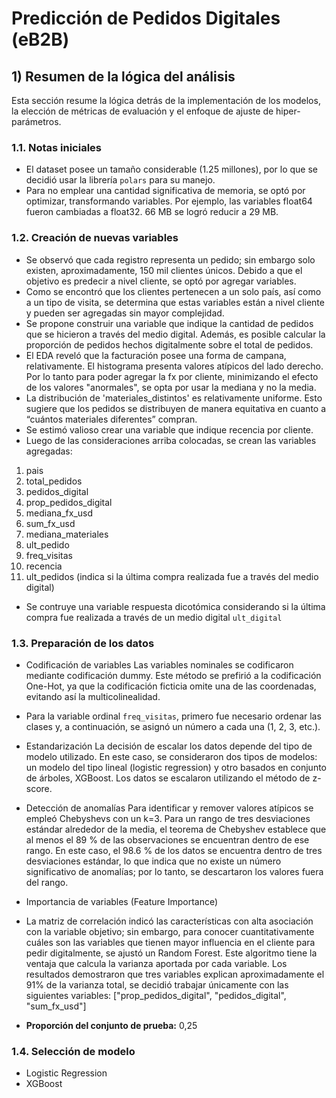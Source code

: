# Predicción de Pedidos Digitales (eB2B)

## 1) Resumen de la lógica del análisis
Esta sección resume la lógica detrás de la implementación de los modelos, la elección de métricas de evaluación y el enfoque de ajuste de hiper-parámetros.

### 1.1. Notas iniciales
- El dataset posee un tamaño considerable (1.25 millones), por lo que se decidió usar la librería `polars` para su manejo.
-	Para no emplear una cantidad significativa de memoria, se optó por optimizar, transformando variables. Por ejemplo, las variables float64 fueron cambiadas a float32. 66 MB se logró reducir a 29 MB.

### 1.2.	Creación de nuevas variables
-	Se observó que cada registro representa un pedido; sin embargo solo existen, aproximadamente, 150 mil clientes únicos. Debido a que el objetivo es predecir a nivel cliente, se optó por agregar variables. 
-	Como se encontró que los clientes pertenecen a un solo país, así como a un tipo de visita, se determina que estas variables están a nivel cliente y pueden ser agregadas sin mayor complejidad.
-	Se propone construir una variable que indique la cantidad de pedidos que se hicieron a través del medio digital. Además, es posible calcular la proporción de pedidos hechos digitalmente sobre el total de pedidos.
-	El EDA reveló que la facturación posee una forma de campana, relativamente. El histograma presenta valores atípicos del lado derecho. Por lo tanto para poder agregar la fx por cliente, minimizando el efecto de los valores "anormales", se opta por usar la mediana y no la media.
-	La distribución de 'materiales_distintos' es relativamente uniforme. Esto sugiere que los pedidos se distribuyen de manera equitativa en cuanto a “cuántos materiales diferentes” compran.
-	Se estimó valioso crear una variable que indique recencia por cliente.
-	Luego de las consideraciones arriba colocadas, se crean las variables agregadas:
1. pais
2. total_pedidos
3. pedidos_digital
4. prop_pedidos_digital
5. mediana_fx_usd
6. sum_fx_usd
7. mediana_materiales
8. ult_pedido
9. freq_visitas
10. recencia
11. ult_pedidos (indica si la última compra realizada fue a través del medio digital)
  
-	Se contruye una variable respuesta dicotómica considerando si la última compra fue realizada a través de un medio digital `ult_digital`

### 1.3.	Preparación de los datos 
- Codificación de variables
  Las variables nominales se codificaron mediante codificación dummy. Este método se prefirió a la codificación One-Hot, ya que la codificación ficticia omite una de las coordenadas, evitando así la multicolinealidad.
- Para la variable ordinal `freq_visitas`, primero fue necesario ordenar las clases y, a continuación, se asignó un número a cada una (1, 2, 3, etc.). 

- Estandarización
  La decisión de escalar los datos depende del tipo de modelo utilizado. En este caso, se consideraron dos tipos de modelos: un modelo del tipo lineal (logistic regression) y otro basados en conjunto de árboles, XGBoost. Los datos se escalaron utilizando el método de z-score.

- Detección de anomalías
  Para identificar y remover valores atípicos se empleó Chebyshevs con un k=3.  Para un rango de tres desviaciones estándar alrededor de la media, el teorema de Chebyshev establece que al menos el 89 % de las observaciones se encuentran dentro de ese rango. En este caso, el 98.6 % de los datos se encuentra dentro de tres desviaciones estándar, lo que indica que no existe un número significativo de anomalías; por lo tanto, se descartaron los valores fuera del rango.

- Importancia de variables (Feature Importance)
-   La matriz de correlación indicó las características con alta asociación con la variable objetivo; sin embargo, para conocer cuantitativamente cuáles son las variables que tienen mayor influencia en el cliente para pedir digitalmente, se ajustó un Random Forest. Este algoritmo tiene la ventaja que calcula la varianza aportada por cada variable. Los resultados demostraron que tres variables explican aproximadamente el 91% de la varianza total, se decidió trabajar únicamente con las siguientes variables: ["prop_pedidos_digital", "pedidos_digital", "sum_fx_usd"]
-   **Proporción del conjunto de prueba:** 0,25

### 1.4. Selección de modelo
- Logistic Regression
- XGBoost
